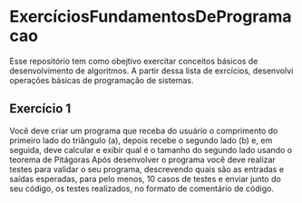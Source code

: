 # ExercíciosFundamentosDeProgramacao
Esse repositório tem como obejtivo exercitar conceitos básicos de desenvolvimento de algoritmos. A partir dessa lista de exrcícios, desenvolvi operações básicas de programação de sistemas.


## Exercício 1 
Você deve criar um programa que receba do usuário o comprimento do primeiro lado do triângulo (a), depois recebe o segundo lado (b) e, em seguida, deve calcular e exibir qual é o tamanho do segundo lado usando o teorema de Pitágoras
Após desenvolver o programa você deve realizar testes para validar o seu programa, descrevendo quais são as entradas e saídas esperadas, para pelo menos, 10 casos de testes e enviar junto do seu código, os testes realizados, no formato de comentário de código.
